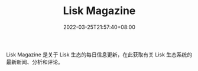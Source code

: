 ﻿---
weight: 
title: "Lisk Magazine"
description: "Lisk Magazine 是关于 Lisk 生态的每日信息更新，在此获取有关 Lisk 生态系统的最新新闻、分析和评论"
date: 2022-03-25T21:57:40+08:00
lastmod: 2022-03-25T16:45:40+08:00
draft: false
authors: ["Metabd"]
featuredImage: "lisk-magazine.jpg"
link: ""
tags: ["元宇宙资讯","Lisk Magazine"]
categories: ["navigation"]
navigation: ["元宇宙资讯"]
lightgallery: true
toc: true
pinned: false
recommend: false
recommend1: false
---
Lisk Magazine 是关于 Lisk 生态的每日信息更新，在此获取有关 Lisk 生态系统的最新新闻、分析和评论。
